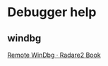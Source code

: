# Debugger help

## windbg

  [Remote WinDbg · Radare2 Book](https://radare.gitbooks.io/radare2book/content/debugger/windbg.html)